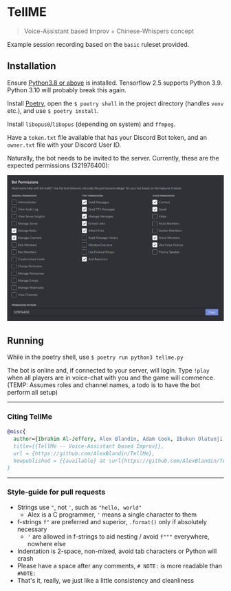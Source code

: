 # TellME
> Voice-Assistant based Improv + Chinese-Whispers concept

Example session recording based on the `basic` ruleset provided.

## Installation

Ensure [Python3.8 or above](https://python.org/) is installed. Tensorflow 2.5 supports Python 3.9. Python 3.10 will probably break this again.

Install [Poetry](https://python-poetry.org/), open the `$ poetry shell` in the project directory (handles `venv` etc.), and use `$ poetry install`.

Install `libopus0`/`libopus` (depending on system) and `ffmpeg`.

Have a `token.txt` file available that has your Discord Bot token, and an `owner.txt` file with your Discord User ID.

Naturally, the bot needs to be invited to the server. Currently, these are the expected permissions (321976400):

![](./permissions.png)

## Running

While in the poetry shell, use `$ poetry run python3 tellme.py`

The bot is online and, if connected to your server, will login. Type `!play` when all players are in voice-chat with you and the game will commence. (TEMP: Assumes roles and channel names, a todo is to have the bot perform all setup)

***

### Citing TellMe

```bib
@misc{
  author={Ibrahim Al-Jeffery, Alex Blandin, Adam Cook, Ibukun Olatunji, Simon Robinson},
  title={{TellMe -- Voice-Assistant based Improv}},
  url = {https://github.com/AlexBlandin/TellMe},
  howpublished = {{available} at \url{https://github.com/AlexBlandin/TellMe}}
}
```

***

### Style-guide for pull requests

- Strings use `"`, not `'`, such as `"hello, world"`
  - Alex is a C programmer, `'` means a single character to them
- f-strings `f"` are preferred and superior, `.format()` only if absolutely necessary
  - `'` are allowed in f-strings to aid nesting / avoid `f"""` everywhere, nowhere else
- Indentation is 2-space, non-mixed, avoid tab characters or Python will crash
- Please have a space after any comments, `# NOTE:` is more readable than `#NOTE:`
- That's it, really, we just like a little consistency and cleanliness
